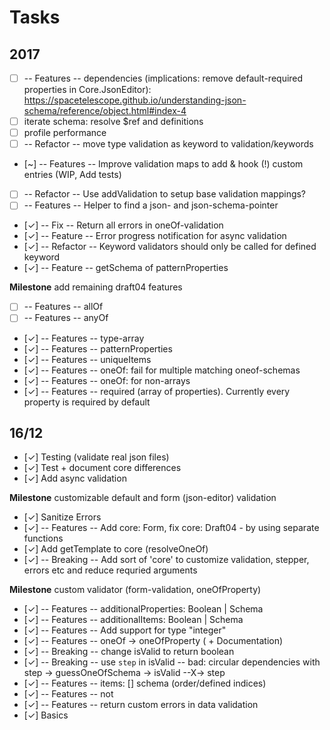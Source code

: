# Tasks

## 2017

- [ ] -- Features -- dependencies (implications: remove default-required properties in Core.JsonEditor): https://spacetelescope.github.io/understanding-json-schema/reference/object.html#index-4
- [ ] iterate schema: resolve $ref and definitions
- [ ] profile performance
- [ ] -- Refactor -- move type validation as keyword to validation/keywords
- [~] -- Features -- Improve validation maps to add & hook (!) custom entries (WIP, Add tests)
- [ ] -- Refactor -- Use addValidation to setup base validation mappings?
- [ ] -- Features -- Helper to find a json- and json-schema-pointer
- [✓] -- Fix -- Return all errors in oneOf-validation
- [✓] -- Feature -- Error progress notification for async validation
- [✓] -- Refactor -- Keyword validators should only be called for defined keyword
- [✓] -- Feature -- getSchema of patternProperties

**Milestone** add remaining draft04 features
- [ ] -- Features -- allOf
- [ ] -- Features -- anyOf
- [✓] -- Features -- type-array
- [✓] -- Features -- patternProperties
- [✓] -- Features -- uniqueItems
- [✓] -- Features -- oneOf: fail for multiple matching oneof-schemas
- [✓] -- Features -- oneOf: for non-arrays
- [✓] -- Features -- required (array of properties). Currently every property is required by default


## 16/12

- [✓] Testing (validate real json files)
- [✓] Test + document core differences
- [✓] Add async validation

**Milestone** customizable default and form (json-editor) validation
- [✓] Sanitize Errors 
- [✓] -- Features -- Add core: Form, fix core: Draft04 - by using separate functions
- [✓] Add getTemplate to core (resolveOneOf)
- [✓] -- Breaking -- Add sort of 'core' to customize validation, stepper, errors etc and reduce requried arguments

**Milestone** custom validator (form-validation, oneOfProperty)
- [✓] -- Features -- additionalProperties: Boolean | Schema
- [✓] -- Features -- additionalItems: Boolean | Schema
- [✓] -- Features -- Add support for type "integer"
- [✓] -- Features -- oneOf -> oneOfProperty ( + Documentation)
- [✓] -- Breaking -- change isValid to return boolean
- [✓] -- Breaking -- use `step` in isValid -- bad: circular dependencies with step -> guessOneOfSchema -> isValid --X-> step
- [✓] -- Features -- items: [] schema (order/defined indices)
- [✓] -- Features -- not
- [✓] -- Features -- return custom errors in data validation
- [✓] Basics

